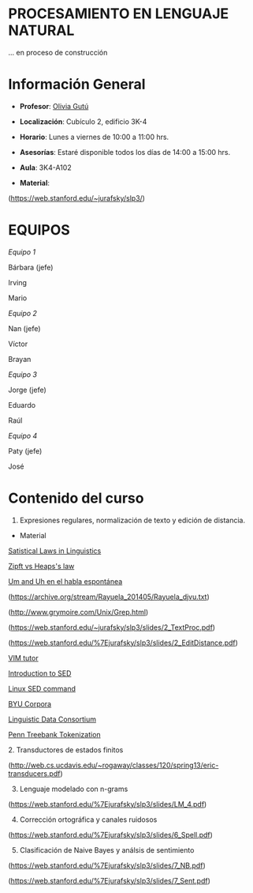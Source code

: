 # PROCESAMIENTO EN LENGUAJE NATURAL

... en proceso de construcción

# Información General

- **Profesor**: [Olivia Gutú](https://github.com/oliviagutu)

- **Localización**: Cubículo 2, edificio 3K-4

- **Horario**: Lunes a viernes de 10:00 a 11:00 hrs.

- **Asesorías**: Estaré disponible todos los días de 14:00 a 15:00 hrs. 

- **Aula**: 3K4-A102

- **Material**: 
   
(https://web.stanford.edu/~jurafsky/slp3/)


# EQUIPOS

*Equipo 1* 

Bárbara (jefe)

Irving

Mario

*Equipo 2*

Nan (jefe)

Víctor

Brayan

*Equipo 3*

Jorge (jefe)

Eduardo

Raúl

*Equipo 4*

Paty (jefe)

José

# Contenido del curso


1. Expresiones regulares, normalización de texto y edición de distancia.

- Material

[Satistical Laws in Linguistics](https://arxiv.org/pdf/1502.03296.pdf)

[Zipft vs Heaps's law](http://boytsov.info/pubs/heaps2zipf.pdf)

[Um and Uh en el habla espontánea](http://www.columbia.edu/~rmk7/HC/HC_Readings/Clark_Fox.pdf)

(https://archive.org/stream/Rayuela_201405/Rayuela_djvu.txt)

(http://www.grymoire.com/Unix/Grep.html)

(https://web.stanford.edu/~jurafsky/slp3/slides/2_TextProc.pdf)

(https://web.stanford.edu/%7Ejurafsky/slp3/slides/2_EditDistance.pdf)

[VIM tutor](http://www2.geog.ucl.ac.uk/~plewis/teaching/unix/vimtutor)

[Introduction to SED](http://www.grymoire.com/Unix/Sed.html)

[Linux SED command](https://www.computerhope.com/unix/used.htm)

[BYU Corpora](https://corpus.byu.edu)

[Linguistic Data Consortium](https://www.ldc.upenn.edu)

<p>
<a href=ftp.cis.upenn.edu/pub/treebank/public_html/tokenization.html>Penn Treebank Tokenization</a>
</p>
2. Transductores de estados finitos

(http://web.cs.ucdavis.edu/~rogaway/classes/120/spring13/eric-transducers.pdf)

3. Lenguaje modelado con n-grams

(https://web.stanford.edu/%7Ejurafsky/slp3/slides/LM_4.pdf)

4. Corrección ortográfica y canales ruidosos

(https://web.stanford.edu/%7Ejurafsky/slp3/slides/6_Spell.pdf)

5. Clasificación de Naive Bayes y análsis de sentimiento 

(https://web.stanford.edu/%7Ejurafsky/slp3/slides/7_NB.pdf)

(https://web.stanford.edu/%7Ejurafsky/slp3/slides/7_Sent.pdf)
